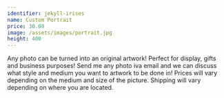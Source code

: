 ```yaml
---
identifier: jekyll-irises
name: Custom Portrait
price: 30.00
image: /assets/images/portrait.jpg
height: 400
---
```

Any photo can be turned into an original artwork! Perfect for display, gifts and business purposes! Send me any photo iva email and we can discuss what style and medium you want to artwork to be done in! Prices will vary depending on the medium and size of the picture. Shipping will vary depending on where you are located.


